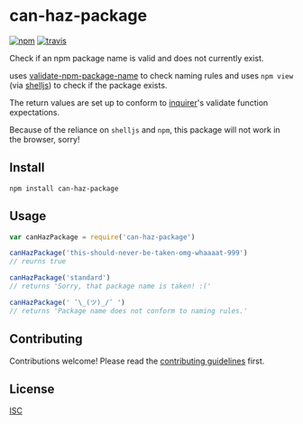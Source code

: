# can-haz-package

[![npm][npm-image]][npm-url]
[![travis][travis-image]][travis-url]

[npm-image]: https://img.shields.io/npm/v/can-haz-package.svg?style=flat-square
[npm-url]: https://www.npmjs.com/package/can-haz-package
[travis-image]: https://img.shields.io/travis/Flet/can-haz-package.svg?style=flat-square
[travis-url]: https://travis-ci.org/Flet/can-haz-package

Check if an npm package name is valid and does not currently exist.

uses [validate-npm-package-name](https://www.npmjs.com/package/validate-npm-package-name) to check naming rules and uses `npm view` (via [shelljs](https://www.npmjs.com/package/shelljs)) to check if the package exists.

The return values are set up to conform to [inquirer](https://www.npmjs.com/package/inquirer)'s validate function expectations.

Because of the reliance on `shelljs` and `npm`, this package will not work in the browser, sorry!

## Install

```
npm install can-haz-package
```

## Usage

```js
var canHazPackage = require('can-haz-package')

canHazPackage('this-should-never-be-taken-omg-whaaaat-999')
// reurns true

canHazPackage('standard')
// returns 'Sorry, that package name is taken! :('

canHazPackage(' ¯\_(ツ)_/¯ ')
// returns 'Package name does not conform to naming rules.'

```

## Contributing

Contributions welcome! Please read the [contributing guidelines](CONTRIBUTING.md) first.

## License

[ISC](LICENSE.md)
